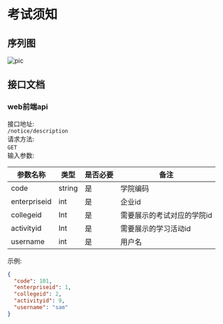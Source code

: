 # 考试须知
## 序列图
![pic](https://github.com/samzhou1992/markdown_tutorial/blob/master/pic.png?raw=true)

## 接口文档
### web前端api

接口地址:  
`/notice/description`    
请求方法:    
`GET`    
输入参数:    

| 参数名称 | 类型 | 是否必要 | 备注 |
| ------- | ---- | ------- | ---- |
| code | string | 是 | 学院编码 |
| enterpriseid | int | 是 | 企业id |
| collegeid | Int | 是 | 需要展示的考试对应的学院id |
| activityid | Int | 是 | 需要展示的学习活动id |
| username | int | 是 | 用户名 |

示例:    
```json
{
  "code": 101,
  "enterpriseid": 1,
  "collegeid": 2,
  "activityid": 9,
  "username": "sam"
}
```




